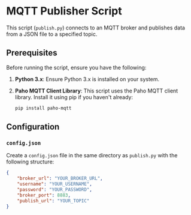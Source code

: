 # MQTT Publisher Script

This script (`publish.py`) connects to an MQTT broker and publishes data from a JSON file to a specified topic.

## Prerequisites

Before running the script, ensure you have the following:

1. **Python 3.x**: Ensure Python 3.x is installed on your system.
2. **Paho MQTT Client Library**: This script uses the Paho MQTT client library. Install it using pip if you haven't already:

    ```bash
    pip install paho-mqtt
    ```

## Configuration

### `config.json`

Create a `config.json` file in the same directory as `publish.py` with the following structure:

```json
{
    "broker_url": "YOUR_BROKER_URL",
    "username": "YOUR_USERNAME",
    "password": "YOUR_PASSWORD",
    "broker_port": 8883,
    "publish_url": "YOUR_TOPIC"
}